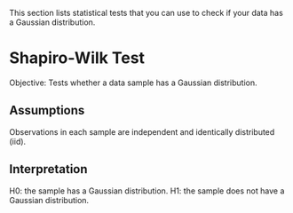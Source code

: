 This section lists statistical tests that you can use to check if your data has a Gaussian distribution.

# Shapiro-Wilk Test

Objective: Tests whether a data sample has a Gaussian distribution.

## Assumptions

Observations in each sample are independent and identically distributed (iid).

## Interpretation

H0: the sample has a Gaussian distribution.
H1: the sample does not have a Gaussian distribution.